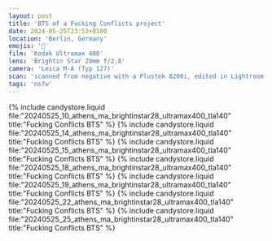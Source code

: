 ```yaml
---
layout: post
title: 'BTS of a Fucking Conflicts project'
date: 2024-05-25T23:53+0100
location: 'Berlin, Germany'
emojis: '🔞'
film: 'Kodak Ultramax 400'
lens: 'Brightin Star 28mm f/2.8'
camera: 'Leica M-A (Typ 127)'
scan: 'scanned from negative with a Plustek 8200i, edited in Lightroom'
tags: 'nsfw'
---
```


{% include candystore.liquid file:"20240525_10_athens_ma_brightinstar28_ultramax400_tla140" title:"Fucking Conflicts BTS" %}
{% include candystore.liquid file:"20240525_14_athens_ma_brightinstar28_ultramax400_tla140" title:"Fucking Conflicts BTS" %}
{% include candystore.liquid file:"20240525_15_athens_ma_brightinstar28_ultramax400_tla140" title:"Fucking Conflicts BTS" %}
{% include candystore.liquid file:"20240525_18_athens_ma_brightinstar28_ultramax400_tla140" title:"Fucking Conflicts BTS" %}
{% include candystore.liquid file:"20240525_19_athens_ma_brightinstar28_ultramax400_tla140" title:"Fucking Conflicts BTS" %}
{% include candystore.liquid file:"20240525_22_athens_ma_brightinstar28_ultramax400_tla140" title:"Fucking Conflicts BTS" %}
{% include candystore.liquid file:"20240525_25_athens_ma_brightinstar28_ultramax400_tla140" title:"Fucking Conflicts BTS" %}